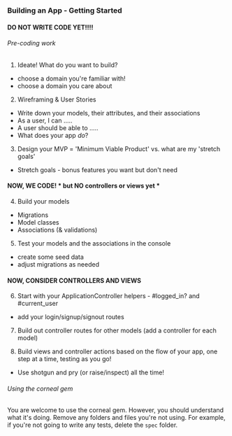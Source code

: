 ### Building an App - Getting Started

#### DO NOT WRITE CODE YET!!!! ####

###### Pre-coding work
1.  Ideate!  What do you want to build?
  - choose a domain you're familiar with!
  - choose a domain you care about
2.  Wireframing & User Stories
  - Write down your models, their attributes, and their associations
  - As a user, I can .....
  - A user should be able to .....
  - What does your app _do_?
3.  Design your MVP = 'Minimum Viable Product' vs. what are my 'stretch goals'
  - Stretch goals - bonus features you want but don't need

#### NOW, WE CODE! * but NO controllers or views yet *

4.  Build your models
  - Migrations
  - Model classes
  - Associations (& validations)

5. Test your models and the associations in the console
  - create some seed data
  - adjust migrations as needed

#### NOW, CONSIDER CONTROLLERS AND VIEWS

6. Start with your ApplicationController helpers - #logged_in? and #current_user
  - add your login/signup/signout routes

7. Build out controller routes for other models (add a controller for each model)

8. Build views and controller actions based on the flow of your app, one step at a time, testing as you go!
  - Use shotgun and pry (or raise/inspect) all the time!


###### Using the corneal gem

You are welcome to use the corneal gem.  However, you should understand what it's doing.  Remove any folders and files you're not using.  For example, if you're not going to write any tests, delete the `spec` folder.
